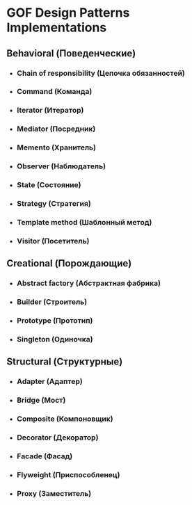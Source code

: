 # GOF Design Patterns Implementations

## Behavioral (Поведенческие)

- ### Chain of responsibility (Цепочка обязанностей)
- ### Command (Команда)
- ### Iterator (Итератор)
- ### Mediator (Посредник)
- ### Memento (Хранитель)
- ### Observer (Наблюдатель)
- ### State (Состояние)
- ### Strategy (Стратегия)
- ### Template method (Шаблонный метод)
- ### Visitor (Посетитель)

## Creational (Порождающие)

- ### Abstract factory (Абстрактная фабрика)
- ### Builder (Строитель)
- ### Prototype (Прототип)
- ### Singleton (Одиночка)

## Structural (Структурные)

- ### Adapter (Адаптер)
- ### Bridge (Мост)
- ### Composite (Компоновщик)
- ### Decorator (Декоратор)
- ### Facade (Фасад)
- ### Flyweight (Приспособленец)
- ### Proxy (Заместитель)


